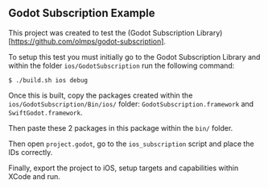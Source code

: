 ## Godot Subscription Example

This project was created to test the (Godot Subscription Library)[https://github.com/olmps/godot-subscription].

To setup this test you must initially go to the Godot Subscription Library and within the folder `ios/GodotSubscription` run the following command:

```$ ./build.sh ios debug```

Once this is built, copy the packages created within the `ios/GodotSubscription/Bin/ios/` folder: `GodotSubscription.framework` and `SwiftGodot.framework`.

Then paste these 2 packages in this package within the `bin/` folder.

Then open `project.godot`, go to the `ios_subscription` script and place the IDs correctly.

Finally, export the project to iOS, setup targets and capabilities within XCode and run.
